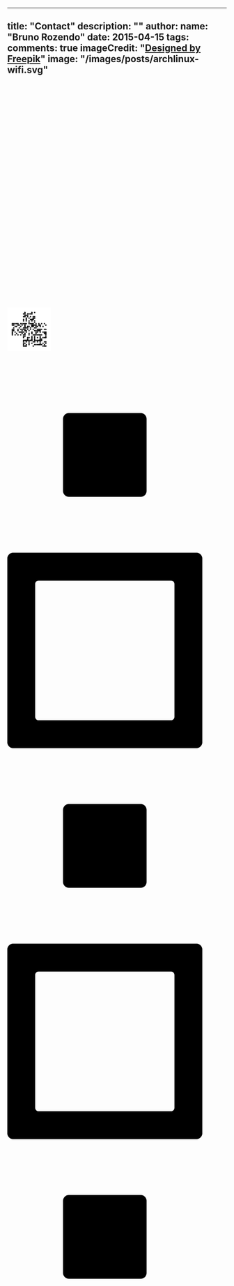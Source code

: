 
---
title: "Contact"
description: ""
author:
  name: "Bruno Rozendo"
date: 2015-04-15
tags:
comments: true
imageCredit: "<a href='http://www.freepik.com'>Designed by Freepik</a>"
image: "/images/posts/archlinux-wifi.svg"
---
<div style="width:500px">

<svg version="1.0" xmlns="http://www.w3.org/2000/svg" xmlns:xlink="http://www.w3.org/1999/xlink"
	 viewBox="0 0 100 100" enable-background="new 0 0 100 100" xml:space="preserve">
	
<svg xmlns="http://www.w3.org/2000/svg" xmlns:xlink="http://www.w3.org/1999/xlink" version="1.1" width="100" height="100" viewBox="0 0 2000 2000" x="0" y="0" shape-rendering="crispEdges"><defs/><rect x="0" y="0" width="2000" height="2000" fill="#ffffff"/><svg viewBox="0 0 4 4" x="712" y="200" width="64" height="64" shape-rendering="auto"><path fill="#000000" d="M4,4V2.5A1.5,1.5,0,0,1,2.5,4"/></svg><svg viewBox="0 0 4 4" x="776" y="200" width="64" height="64" shape-rendering="auto"><path fill="#000000" d="M2.5,0h-1A1.5,1.5,0,0,0,0,1.5V4H4V1.5A1.5,1.5,0,0,0,2.5,0Z"/></svg><svg viewBox="0 0 4 4" x="1032" y="200" width="64" height="64" shape-rendering="auto"><path fill="#000000" d="M4,4V2.5A1.5,1.5,0,0,1,2.5,4"/></svg><svg viewBox="0 0 4 4" x="1096" y="200" width="64" height="64" shape-rendering="auto"><path fill="#000000" d="M2.5,0h-1A1.5,1.5,0,0,0,0,1.5V4H4V1.5A1.5,1.5,0,0,0,2.5,0Z"/></svg><svg viewBox="0 0 4 4" x="1224" y="200" width="64" height="64" shape-rendering="auto"><rect fill="#000000" width="4" height="4" rx="1.5"/></svg><svg viewBox="0 0 4 4" x="712" y="264" width="64" height="64" shape-rendering="auto"><path fill="#000000" d="M0,1.5v1A1.5,1.5,0,0,0,1.5,4H4V0H1.5A1.5,1.5,0,0,0,0,1.5Z"/></svg><svg viewBox="0 0 4 4" x="776" y="264" width="64" height="64" shape-rendering="auto"><rect fill="#000000" width="4" height="4"/></svg><svg viewBox="0 0 4 4" x="840" y="264" width="64" height="64" shape-rendering="auto"><path fill="#000000" d="M4,4V2.5A1.5,1.5,0,0,1,2.5,4"/></svg><svg viewBox="0 0 4 4" x="840" y="264" width="64" height="64" shape-rendering="auto"><path fill="#000000" d="M1.5,4A1.5,1.5,0,0,1,0,2.5V4"/></svg><svg viewBox="0 0 4 4" x="904" y="264" width="64" height="64" shape-rendering="auto"><path fill="#000000" d="M4,0H1.5A1.5,1.5,0,0,0,0,1.5V4H4Z"/></svg><svg viewBox="0 0 4 4" x="968" y="264" width="64" height="64" shape-rendering="auto"><rect fill="#000000" width="4" height="4"/></svg><svg viewBox="0 0 4 4" x="1032" y="264" width="64" height="64" shape-rendering="auto"><rect fill="#000000" width="4" height="4"/></svg><svg viewBox="0 0 4 4" x="1096" y="264" width="64" height="64" shape-rendering="auto"><path fill="#000000" d="M2.5,4H0V0H4V2.5A1.5,1.5,0,0,1,2.5,4Z"/></svg><svg viewBox="0 0 4 4" x="712" y="328" width="64" height="64" shape-rendering="auto"><path fill="#000000" d="M2.5,0A1.5,1.5,0,0,1,4,1.5V0"/></svg><svg viewBox="0 0 4 4" x="712" y="328" width="64" height="64" shape-rendering="auto"><path fill="#000000" d="M4,4V2.5A1.5,1.5,0,0,1,2.5,4"/></svg><svg viewBox="0 0 4 4" x="776" y="328" width="64" height="64" shape-rendering="auto"><rect fill="#000000" width="4" height="4"/></svg><svg viewBox="0 0 4 4" x="840" y="328" width="64" height="64" shape-rendering="auto"><rect fill="#000000" width="4" height="4"/></svg><svg viewBox="0 0 4 4" x="904" y="328" width="64" height="64" shape-rendering="auto"><rect fill="#000000" width="4" height="4"/></svg><svg viewBox="0 0 4 4" x="968" y="328" width="64" height="64" shape-rendering="auto"><path fill="#000000" d="M0,0V1.5A1.5,1.5,0,0,1,1.5,0"/></svg><svg viewBox="0 0 4 4" x="712" y="392" width="64" height="64" shape-rendering="auto"><path fill="#000000" d="M0,1.5v1A1.5,1.5,0,0,0,1.5,4H4V0H1.5A1.5,1.5,0,0,0,0,1.5Z"/></svg><svg viewBox="0 0 4 4" x="776" y="392" width="64" height="64" shape-rendering="auto"><path fill="#000000" d="M2.5,4H0V0H4V2.5A1.5,1.5,0,0,1,2.5,4Z"/></svg><svg viewBox="0 0 4 4" x="840" y="392" width="64" height="64" shape-rendering="auto"><path fill="#000000" d="M0,0V1.5A1.5,1.5,0,0,1,1.5,0"/></svg><svg viewBox="0 0 4 4" x="840" y="392" width="64" height="64" shape-rendering="auto"><path fill="#000000" d="M2.5,0A1.5,1.5,0,0,1,4,1.5V0"/></svg><svg viewBox="0 0 4 4" x="904" y="392" width="64" height="64" shape-rendering="auto"><path fill="#000000" d="M0,1.5v1A1.5,1.5,0,0,0,1.5,4h1A1.5,1.5,0,0,0,4,2.5V0H0Z"/></svg><svg viewBox="0 0 4 4" x="1032" y="392" width="64" height="64" shape-rendering="auto"><rect fill="#000000" width="4" height="4" rx="1.5"/></svg><svg viewBox="0 0 4 4" x="1160" y="392" width="64" height="64" shape-rendering="auto"><path fill="#000000" d="M4,0H1.5A1.5,1.5,0,0,0,0,1.5V4H4Z"/></svg><svg viewBox="0 0 4 4" x="1224" y="392" width="64" height="64" shape-rendering="auto"><path fill="#000000" d="M0,0H2.5A1.5,1.5,0,0,1,4,1.5V4H0Z"/></svg><svg viewBox="0 0 4 4" x="840" y="456" width="64" height="64" shape-rendering="auto"><path fill="#000000" d="M2.5,0h-1A1.5,1.5,0,0,0,0,1.5V4H4V1.5A1.5,1.5,0,0,0,2.5,0Z"/></svg><svg viewBox="0 0 4 4" x="968" y="456" width="64" height="64" shape-rendering="auto"><rect fill="#000000" width="4" height="4" rx="1.5"/></svg><svg viewBox="0 0 4 4" x="1096" y="456" width="64" height="64" shape-rendering="auto"><path fill="#000000" d="M4,4V2.5A1.5,1.5,0,0,1,2.5,4"/></svg><svg viewBox="0 0 4 4" x="1160" y="456" width="64" height="64" shape-rendering="auto"><rect fill="#000000" width="4" height="4"/></svg><svg viewBox="0 0 4 4" x="1224" y="456" width="64" height="64" shape-rendering="auto"><path fill="#000000" d="M2.5,4H0V0H4V2.5A1.5,1.5,0,0,1,2.5,4Z"/></svg><svg viewBox="0 0 4 4" x="712" y="520" width="64" height="64" shape-rendering="auto"><path fill="#000000" d="M2.5,0h-1A1.5,1.5,0,0,0,0,1.5V4H4V1.5A1.5,1.5,0,0,0,2.5,0Z"/></svg><svg viewBox="0 0 4 4" x="840" y="520" width="64" height="64" shape-rendering="auto"><rect fill="#000000" width="4" height="4"/></svg><svg viewBox="0 0 4 4" x="1032" y="520" width="64" height="64" shape-rendering="auto"><path fill="#000000" d="M0,1.5v1A1.5,1.5,0,0,0,1.5,4H4V0H1.5A1.5,1.5,0,0,0,0,1.5Z"/></svg><svg viewBox="0 0 4 4" x="1096" y="520" width="64" height="64" shape-rendering="auto"><rect fill="#000000" width="4" height="4"/></svg><svg viewBox="0 0 4 4" x="1160" y="520" width="64" height="64" shape-rendering="auto"><path fill="#000000" d="M2.5,4H0V0H4V2.5A1.5,1.5,0,0,1,2.5,4Z"/></svg><svg viewBox="0 0 4 4" x="1224" y="520" width="64" height="64" shape-rendering="auto"><path fill="#000000" d="M0,0V1.5A1.5,1.5,0,0,1,1.5,0"/></svg><svg viewBox="0 0 4 4" x="712" y="584" width="64" height="64" shape-rendering="auto"><path fill="#000000" d="M0,1.5v1A1.5,1.5,0,0,0,1.5,4h1A1.5,1.5,0,0,0,4,2.5V0H0Z"/></svg><svg viewBox="0 0 4 4" x="840" y="584" width="64" height="64" shape-rendering="auto"><path fill="#000000" d="M0,1.5v1A1.5,1.5,0,0,0,1.5,4h1A1.5,1.5,0,0,0,4,2.5V0H0Z"/></svg><svg viewBox="0 0 4 4" x="968" y="584" width="64" height="64" shape-rendering="auto"><path fill="#000000" d="M2.5,0h-1A1.5,1.5,0,0,0,0,1.5V4H4V1.5A1.5,1.5,0,0,0,2.5,0Z"/></svg><svg viewBox="0 0 4 4" x="1032" y="584" width="64" height="64" shape-rendering="auto"><path fill="#000000" d="M2.5,0A1.5,1.5,0,0,1,4,1.5V0"/></svg><svg viewBox="0 0 4 4" x="1096" y="584" width="64" height="64" shape-rendering="auto"><path fill="#000000" d="M0,1.5v1A1.5,1.5,0,0,0,1.5,4h1A1.5,1.5,0,0,0,4,2.5V0H0Z"/></svg><svg viewBox="0 0 4 4" x="1160" y="584" width="64" height="64" shape-rendering="auto"><path fill="#000000" d="M0,0V1.5A1.5,1.5,0,0,1,1.5,0"/></svg><svg viewBox="0 0 4 4" x="1224" y="584" width="64" height="64" shape-rendering="auto"><path fill="#000000" d="M2.5,0h-1A1.5,1.5,0,0,0,0,1.5V4H4V1.5A1.5,1.5,0,0,0,2.5,0Z"/></svg><svg viewBox="0 0 4 4" x="968" y="648" width="64" height="64" shape-rendering="auto"><rect fill="#000000" width="4" height="4"/></svg><svg viewBox="0 0 4 4" x="1032" y="648" width="64" height="64" shape-rendering="auto"><path fill="#000000" d="M1.5,4A1.5,1.5,0,0,1,0,2.5V4"/></svg><svg viewBox="0 0 4 4" x="1224" y="648" width="64" height="64" shape-rendering="auto"><path fill="#000000" d="M0,1.5v1A1.5,1.5,0,0,0,1.5,4h1A1.5,1.5,0,0,0,4,2.5V0H0Z"/></svg><svg viewBox="0 0 4 4" x="200" y="712" width="64" height="64" shape-rendering="auto"><path fill="#000000" d="M4,0H1.5A1.5,1.5,0,0,0,0,1.5V4H4Z"/></svg><svg viewBox="0 0 4 4" x="264" y="712" width="64" height="64" shape-rendering="auto"><rect fill="#000000" width="4" height="4"/></svg><svg viewBox="0 0 4 4" x="328" y="712" width="64" height="64" shape-rendering="auto"><rect fill="#000000" width="4" height="4"/></svg><svg viewBox="0 0 4 4" x="392" y="712" width="64" height="64" shape-rendering="auto"><rect fill="#000000" width="4" height="4"/></svg><svg viewBox="0 0 4 4" x="456" y="712" width="64" height="64" shape-rendering="auto"><path fill="#000000" d="M0,0H2.5A1.5,1.5,0,0,1,4,1.5V4H0Z"/></svg><svg viewBox="0 0 4 4" x="520" y="712" width="64" height="64" shape-rendering="auto"><path fill="#000000" d="M1.5,4A1.5,1.5,0,0,1,0,2.5V4"/></svg><svg viewBox="0 0 4 4" x="584" y="712" width="64" height="64" shape-rendering="auto"><path fill="#000000" d="M0,1.5v1A1.5,1.5,0,0,0,1.5,4H4V0H1.5A1.5,1.5,0,0,0,0,1.5Z"/></svg><svg viewBox="0 0 4 4" x="648" y="712" width="64" height="64" shape-rendering="auto"><rect fill="#000000" width="4" height="4"/></svg><svg viewBox="0 0 4 4" x="712" y="712" width="64" height="64" shape-rendering="auto"><rect fill="#000000" width="4" height="4"/></svg><svg viewBox="0 0 4 4" x="776" y="712" width="64" height="64" shape-rendering="auto"><rect fill="#000000" width="4" height="4"/></svg><svg viewBox="0 0 4 4" x="840" y="712" width="64" height="64" shape-rendering="auto"><path fill="#000000" d="M4,2.5v-1A1.5,1.5,0,0,0,2.5,0H0V4H2.5A1.5,1.5,0,0,0,4,2.5Z"/></svg><svg viewBox="0 0 4 4" x="968" y="712" width="64" height="64" shape-rendering="auto"><path fill="#000000" d="M1.5,4H4V0H0V2.5A1.5,1.5,0,0,0,1.5,4Z"/></svg><svg viewBox="0 0 4 4" x="1032" y="712" width="64" height="64" shape-rendering="auto"><rect fill="#000000" width="4" height="4"/></svg><svg viewBox="0 0 4 4" x="1096" y="712" width="64" height="64" shape-rendering="auto"><rect fill="#000000" width="4" height="4"/></svg><svg viewBox="0 0 4 4" x="1160" y="712" width="64" height="64" shape-rendering="auto"><path fill="#000000" d="M0,0H2.5A1.5,1.5,0,0,1,4,1.5V4H0Z"/></svg><svg viewBox="0 0 4 4" x="1224" y="712" width="64" height="64" shape-rendering="auto"><path fill="#000000" d="M4,4V2.5A1.5,1.5,0,0,1,2.5,4"/></svg><svg viewBox="0 0 4 4" x="1224" y="712" width="64" height="64" shape-rendering="auto"><path fill="#000000" d="M1.5,4A1.5,1.5,0,0,1,0,2.5V4"/></svg><svg viewBox="0 0 4 4" x="1288" y="712" width="64" height="64" shape-rendering="auto"><path fill="#000000" d="M2.5,0h-1A1.5,1.5,0,0,0,0,1.5V4H4V1.5A1.5,1.5,0,0,0,2.5,0Z"/></svg><svg viewBox="0 0 4 4" x="1416" y="712" width="64" height="64" shape-rendering="auto"><path fill="#000000" d="M2.5,0h-1A1.5,1.5,0,0,0,0,1.5V4H4V1.5A1.5,1.5,0,0,0,2.5,0Z"/></svg><svg viewBox="0 0 4 4" x="1480" y="712" width="64" height="64" shape-rendering="auto"><path fill="#000000" d="M1.5,4A1.5,1.5,0,0,1,0,2.5V4"/></svg><svg viewBox="0 0 4 4" x="1544" y="712" width="64" height="64" shape-rendering="auto"><rect fill="#000000" width="4" height="4" rx="1.5"/></svg><svg viewBox="0 0 4 4" x="1672" y="712" width="64" height="64" shape-rendering="auto"><rect fill="#000000" width="4" height="4" rx="1.5"/></svg><svg viewBox="0 0 4 4" x="200" y="776" width="64" height="64" shape-rendering="auto"><path fill="#000000" d="M1.5,4H4V0H0V2.5A1.5,1.5,0,0,0,1.5,4Z"/></svg><svg viewBox="0 0 4 4" x="264" y="776" width="64" height="64" shape-rendering="auto"><path fill="#000000" d="M2.5,4H0V0H4V2.5A1.5,1.5,0,0,1,2.5,4Z"/></svg><svg viewBox="0 0 4 4" x="328" y="776" width="64" height="64" shape-rendering="auto"><path fill="#000000" d="M0,0V1.5A1.5,1.5,0,0,1,1.5,0"/></svg><svg viewBox="0 0 4 4" x="392" y="776" width="64" height="64" shape-rendering="auto"><path fill="#000000" d="M2.5,0A1.5,1.5,0,0,1,4,1.5V0"/></svg><svg viewBox="0 0 4 4" x="456" y="776" width="64" height="64" shape-rendering="auto"><path fill="#000000" d="M1.5,4H4V0H0V2.5A1.5,1.5,0,0,0,1.5,4Z"/></svg><svg viewBox="0 0 4 4" x="520" y="776" width="64" height="64" shape-rendering="auto"><path fill="#000000" d="M4,2.5v-1A1.5,1.5,0,0,0,2.5,0H0V4H2.5A1.5,1.5,0,0,0,4,2.5Z"/></svg><svg viewBox="0 0 4 4" x="584" y="776" width="64" height="64" shape-rendering="auto"><path fill="#000000" d="M2.5,0A1.5,1.5,0,0,1,4,1.5V0"/></svg><svg viewBox="0 0 4 4" x="648" y="776" width="64" height="64" shape-rendering="auto"><path fill="#000000" d="M0,1.5v1A1.5,1.5,0,0,0,1.5,4h1A1.5,1.5,0,0,0,4,2.5V0H0Z"/></svg><svg viewBox="0 0 4 4" x="712" y="776" width="64" height="64" shape-rendering="auto"><path fill="#000000" d="M0,0V1.5A1.5,1.5,0,0,1,1.5,0"/></svg><svg viewBox="0 0 4 4" x="712" y="776" width="64" height="64" shape-rendering="auto"><path fill="#000000" d="M2.5,0A1.5,1.5,0,0,1,4,1.5V0"/></svg><svg viewBox="0 0 4 4" x="776" y="776" width="64" height="64" shape-rendering="auto"><rect fill="#000000" width="4" height="4"/></svg><svg viewBox="0 0 4 4" x="840" y="776" width="64" height="64" shape-rendering="auto"><path fill="#000000" d="M0,0V1.5A1.5,1.5,0,0,1,1.5,0"/></svg><svg viewBox="0 0 4 4" x="1032" y="776" width="64" height="64" shape-rendering="auto"><path fill="#000000" d="M2.5,0A1.5,1.5,0,0,1,4,1.5V0"/></svg><svg viewBox="0 0 4 4" x="1096" y="776" width="64" height="64" shape-rendering="auto"><rect fill="#000000" width="4" height="4"/></svg><svg viewBox="0 0 4 4" x="1160" y="776" width="64" height="64" shape-rendering="auto"><rect fill="#000000" width="4" height="4"/></svg><svg viewBox="0 0 4 4" x="1224" y="776" width="64" height="64" shape-rendering="auto"><rect fill="#000000" width="4" height="4"/></svg><svg viewBox="0 0 4 4" x="1288" y="776" width="64" height="64" shape-rendering="auto"><rect fill="#000000" width="4" height="4"/></svg><svg viewBox="0 0 4 4" x="1352" y="776" width="64" height="64" shape-rendering="auto"><path fill="#000000" d="M1.5,4A1.5,1.5,0,0,1,0,2.5V4"/></svg><svg viewBox="0 0 4 4" x="1416" y="776" width="64" height="64" shape-rendering="auto"><path fill="#000000" d="M1.5,4H4V0H0V2.5A1.5,1.5,0,0,0,1.5,4Z"/></svg><svg viewBox="0 0 4 4" x="1480" y="776" width="64" height="64" shape-rendering="auto"><path fill="#000000" d="M0,0H2.5A1.5,1.5,0,0,1,4,1.5V4H0Z"/></svg><svg viewBox="0 0 4 4" x="1736" y="776" width="64" height="64" shape-rendering="auto"><rect fill="#000000" width="4" height="4" rx="1.5"/></svg><svg viewBox="0 0 4 4" x="328" y="840" width="64" height="64" shape-rendering="auto"><path fill="#000000" d="M0,1.5v1A1.5,1.5,0,0,0,1.5,4H4V0H1.5A1.5,1.5,0,0,0,0,1.5Z"/></svg><svg viewBox="0 0 4 4" x="392" y="840" width="64" height="64" shape-rendering="auto"><path fill="#000000" d="M4,2.5v-1A1.5,1.5,0,0,0,2.5,0H0V4H2.5A1.5,1.5,0,0,0,4,2.5Z"/></svg><svg viewBox="0 0 4 4" x="584" y="840" width="64" height="64" shape-rendering="auto"><rect fill="#000000" width="4" height="4" rx="1.5"/></svg><svg viewBox="0 0 4 4" x="712" y="840" width="64" height="64" shape-rendering="auto"><path fill="#000000" d="M4,4V2.5A1.5,1.5,0,0,1,2.5,4"/></svg><svg viewBox="0 0 4 4" x="776" y="840" width="64" height="64" shape-rendering="auto"><rect fill="#000000" width="4" height="4"/></svg><svg viewBox="0 0 4 4" x="840" y="840" width="64" height="64" shape-rendering="auto"><path fill="#000000" d="M4,4V2.5A1.5,1.5,0,0,1,2.5,4"/></svg><svg viewBox="0 0 4 4" x="840" y="840" width="64" height="64" shape-rendering="auto"><path fill="#000000" d="M1.5,4A1.5,1.5,0,0,1,0,2.5V4"/></svg><svg viewBox="0 0 4 4" x="904" y="840" width="64" height="64" shape-rendering="auto"><path fill="#000000" d="M4,0H1.5A1.5,1.5,0,0,0,0,1.5V4H4Z"/></svg><svg viewBox="0 0 4 4" x="968" y="840" width="64" height="64" shape-rendering="auto"><path fill="#000000" d="M4,2.5v-1A1.5,1.5,0,0,0,2.5,0H0V4H2.5A1.5,1.5,0,0,0,4,2.5Z"/></svg><svg viewBox="0 0 4 4" x="1096" y="840" width="64" height="64" shape-rendering="auto"><path fill="#000000" d="M1.5,4H4V0H0V2.5A1.5,1.5,0,0,0,1.5,4Z"/></svg><svg viewBox="0 0 4 4" x="1160" y="840" width="64" height="64" shape-rendering="auto"><path fill="#000000" d="M2.5,4H0V0H4V2.5A1.5,1.5,0,0,1,2.5,4Z"/></svg><svg viewBox="0 0 4 4" x="1224" y="840" width="64" height="64" shape-rendering="auto"><path fill="#000000" d="M0,0V1.5A1.5,1.5,0,0,1,1.5,0"/></svg><svg viewBox="0 0 4 4" x="1224" y="840" width="64" height="64" shape-rendering="auto"><path fill="#000000" d="M2.5,0A1.5,1.5,0,0,1,4,1.5V0"/></svg><svg viewBox="0 0 4 4" x="1224" y="840" width="64" height="64" shape-rendering="auto"><path fill="#000000" d="M4,4V2.5A1.5,1.5,0,0,1,2.5,4"/></svg><svg viewBox="0 0 4 4" x="1288" y="840" width="64" height="64" shape-rendering="auto"><rect fill="#000000" width="4" height="4"/></svg><svg viewBox="0 0 4 4" x="1352" y="840" width="64" height="64" shape-rendering="auto"><path fill="#000000" d="M4,2.5v-1A1.5,1.5,0,0,0,2.5,0H0V4H2.5A1.5,1.5,0,0,0,4,2.5Z"/></svg><svg viewBox="0 0 4 4" x="1416" y="840" width="64" height="64" shape-rendering="auto"><path fill="#000000" d="M2.5,0A1.5,1.5,0,0,1,4,1.5V0"/></svg><svg viewBox="0 0 4 4" x="1480" y="840" width="64" height="64" shape-rendering="auto"><path fill="#000000" d="M0,1.5v1A1.5,1.5,0,0,0,1.5,4h1A1.5,1.5,0,0,0,4,2.5V0H0Z"/></svg><svg viewBox="0 0 4 4" x="1608" y="840" width="64" height="64" shape-rendering="auto"><rect fill="#000000" width="4" height="4" rx="1.5"/></svg><svg viewBox="0 0 4 4" x="200" y="904" width="64" height="64" shape-rendering="auto"><path fill="#000000" d="M4,4V2.5A1.5,1.5,0,0,1,2.5,4"/></svg><svg viewBox="0 0 4 4" x="264" y="904" width="64" height="64" shape-rendering="auto"><path fill="#000000" d="M2.5,0h-1A1.5,1.5,0,0,0,0,1.5V4H4V1.5A1.5,1.5,0,0,0,2.5,0Z"/></svg><svg viewBox="0 0 4 4" x="520" y="904" width="64" height="64" shape-rendering="auto"><rect fill="#000000" width="4" height="4" rx="1.5"/></svg><svg viewBox="0 0 4 4" x="648" y="904" width="64" height="64" shape-rendering="auto"><path fill="#000000" d="M4,4V2.5A1.5,1.5,0,0,1,2.5,4"/></svg><svg viewBox="0 0 4 4" x="712" y="904" width="64" height="64" shape-rendering="auto"><path fill="#000000" d="M4,0H1.5A1.5,1.5,0,0,0,0,1.5V4H4Z"/></svg><svg viewBox="0 0 4 4" x="776" y="904" width="64" height="64" shape-rendering="auto"><rect fill="#000000" width="4" height="4"/></svg><svg viewBox="0 0 4 4" x="840" y="904" width="64" height="64" shape-rendering="auto"><rect fill="#000000" width="4" height="4"/></svg><svg viewBox="0 0 4 4" x="904" y="904" width="64" height="64" shape-rendering="auto"><rect fill="#000000" width="4" height="4"/></svg><svg viewBox="0 0 4 4" x="968" y="904" width="64" height="64" shape-rendering="auto"><path fill="#000000" d="M0,0V1.5A1.5,1.5,0,0,1,1.5,0"/></svg><svg viewBox="0 0 4 4" x="1032" y="904" width="64" height="64" shape-rendering="auto"><path fill="#000000" d="M2.5,0h-1A1.5,1.5,0,0,0,0,1.5V4H4V1.5A1.5,1.5,0,0,0,2.5,0Z"/></svg><svg viewBox="0 0 4 4" x="1224" y="904" width="64" height="64" shape-rendering="auto"><path fill="#000000" d="M0,1.5v1A1.5,1.5,0,0,0,1.5,4H4V0H1.5A1.5,1.5,0,0,0,0,1.5Z"/></svg><svg viewBox="0 0 4 4" x="1288" y="904" width="64" height="64" shape-rendering="auto"><path fill="#000000" d="M2.5,4H0V0H4V2.5A1.5,1.5,0,0,1,2.5,4Z"/></svg><svg viewBox="0 0 4 4" x="1352" y="904" width="64" height="64" shape-rendering="auto"><path fill="#000000" d="M0,0V1.5A1.5,1.5,0,0,1,1.5,0"/></svg><svg viewBox="0 0 4 4" x="200" y="968" width="64" height="64" shape-rendering="auto"><path fill="#000000" d="M4,0H1.5A1.5,1.5,0,0,0,0,1.5V4H4Z"/></svg><svg viewBox="0 0 4 4" x="264" y="968" width="64" height="64" shape-rendering="auto"><rect fill="#000000" width="4" height="4"/></svg><svg viewBox="0 0 4 4" x="456" y="968" width="64" height="64" shape-rendering="auto"><path fill="#000000" d="M2.5,0h-1A1.5,1.5,0,0,0,0,1.5V4H4V1.5A1.5,1.5,0,0,0,2.5,0Z"/></svg><svg viewBox="0 0 4 4" x="584" y="968" width="64" height="64" shape-rendering="auto"><path fill="#000000" d="M0,1.5v1A1.5,1.5,0,0,0,1.5,4H4V0H1.5A1.5,1.5,0,0,0,0,1.5Z"/></svg><svg viewBox="0 0 4 4" x="648" y="968" width="64" height="64" shape-rendering="auto"><rect fill="#000000" width="4" height="4"/></svg><svg viewBox="0 0 4 4" x="712" y="968" width="64" height="64" shape-rendering="auto"><rect fill="#000000" width="4" height="4"/></svg><svg viewBox="0 0 4 4" x="776" y="968" width="64" height="64" shape-rendering="auto"><rect fill="#000000" width="4" height="4"/></svg><svg viewBox="0 0 4 4" x="840" y="968" width="64" height="64" shape-rendering="auto"><path fill="#000000" d="M0,0V1.5A1.5,1.5,0,0,1,1.5,0"/></svg><svg viewBox="0 0 4 4" x="840" y="968" width="64" height="64" shape-rendering="auto"><path fill="#000000" d="M2.5,0A1.5,1.5,0,0,1,4,1.5V0"/></svg><svg viewBox="0 0 4 4" x="840" y="968" width="64" height="64" shape-rendering="auto"><path fill="#000000" d="M1.5,4A1.5,1.5,0,0,1,0,2.5V4"/></svg><svg viewBox="0 0 4 4" x="904" y="968" width="64" height="64" shape-rendering="auto"><path fill="#000000" d="M0,1.5v1A1.5,1.5,0,0,0,1.5,4h1A1.5,1.5,0,0,0,4,2.5V0H0Z"/></svg><svg viewBox="0 0 4 4" x="1032" y="968" width="64" height="64" shape-rendering="auto"><path fill="#000000" d="M0,1.5v1A1.5,1.5,0,0,0,1.5,4h1A1.5,1.5,0,0,0,4,2.5V0H0Z"/></svg><svg viewBox="0 0 4 4" x="1160" y="968" width="64" height="64" shape-rendering="auto"><rect fill="#000000" width="4" height="4" rx="1.5"/></svg><svg viewBox="0 0 4 4" x="1288" y="968" width="64" height="64" shape-rendering="auto"><path fill="#000000" d="M4,4V2.5A1.5,1.5,0,0,1,2.5,4"/></svg><svg viewBox="0 0 4 4" x="1352" y="968" width="64" height="64" shape-rendering="auto"><path fill="#000000" d="M4,0H1.5A1.5,1.5,0,0,0,0,1.5V4H4Z"/></svg><svg viewBox="0 0 4 4" x="1416" y="968" width="64" height="64" shape-rendering="auto"><rect fill="#000000" width="4" height="4"/></svg><svg viewBox="0 0 4 4" x="1480" y="968" width="64" height="64" shape-rendering="auto"><rect fill="#000000" width="4" height="4"/></svg><svg viewBox="0 0 4 4" x="1544" y="968" width="64" height="64" shape-rendering="auto"><path fill="#000000" d="M4,2.5v-1A1.5,1.5,0,0,0,2.5,0H0V4H2.5A1.5,1.5,0,0,0,4,2.5Z"/></svg><svg viewBox="0 0 4 4" x="1672" y="968" width="64" height="64" shape-rendering="auto"><path fill="#000000" d="M0,1.5v1A1.5,1.5,0,0,0,1.5,4H4V0H1.5A1.5,1.5,0,0,0,0,1.5Z"/></svg><svg viewBox="0 0 4 4" x="1736" y="968" width="64" height="64" shape-rendering="auto"><path fill="#000000" d="M4,2.5v-1A1.5,1.5,0,0,0,2.5,0H0V4H2.5A1.5,1.5,0,0,0,4,2.5Z"/></svg><svg viewBox="0 0 4 4" x="200" y="1032" width="64" height="64" shape-rendering="auto"><rect fill="#000000" width="4" height="4"/></svg><svg viewBox="0 0 4 4" x="264" y="1032" width="64" height="64" shape-rendering="auto"><path fill="#000000" d="M2.5,4H0V0H4V2.5A1.5,1.5,0,0,1,2.5,4Z"/></svg><svg viewBox="0 0 4 4" x="456" y="1032" width="64" height="64" shape-rendering="auto"><path fill="#000000" d="M0,1.5v1A1.5,1.5,0,0,0,1.5,4h1A1.5,1.5,0,0,0,4,2.5V0H0Z"/></svg><svg viewBox="0 0 4 4" x="584" y="1032" width="64" height="64" shape-rendering="auto"><path fill="#000000" d="M2.5,0A1.5,1.5,0,0,1,4,1.5V0"/></svg><svg viewBox="0 0 4 4" x="584" y="1032" width="64" height="64" shape-rendering="auto"><path fill="#000000" d="M4,4V2.5A1.5,1.5,0,0,1,2.5,4"/></svg><svg viewBox="0 0 4 4" x="648" y="1032" width="64" height="64" shape-rendering="auto"><rect fill="#000000" width="4" height="4"/></svg><svg viewBox="0 0 4 4" x="712" y="1032" width="64" height="64" shape-rendering="auto"><path fill="#000000" d="M0,0V1.5A1.5,1.5,0,0,1,1.5,0"/></svg><svg viewBox="0 0 4 4" x="712" y="1032" width="64" height="64" shape-rendering="auto"><path fill="#000000" d="M2.5,0A1.5,1.5,0,0,1,4,1.5V0"/></svg><svg viewBox="0 0 4 4" x="712" y="1032" width="64" height="64" shape-rendering="auto"><path fill="#000000" d="M1.5,4A1.5,1.5,0,0,1,0,2.5V4"/></svg><svg viewBox="0 0 4 4" x="776" y="1032" width="64" height="64" shape-rendering="auto"><path fill="#000000" d="M1.5,4H4V0H0V2.5A1.5,1.5,0,0,0,1.5,4Z"/></svg><svg viewBox="0 0 4 4" x="840" y="1032" width="64" height="64" shape-rendering="auto"><path fill="#000000" d="M0,0H2.5A1.5,1.5,0,0,1,4,1.5V4H0Z"/></svg><svg viewBox="0 0 4 4" x="968" y="1032" width="64" height="64" shape-rendering="auto"><rect fill="#000000" width="4" height="4" rx="1.5"/></svg><svg viewBox="0 0 4 4" x="1224" y="1032" width="64" height="64" shape-rendering="auto"><path fill="#000000" d="M0,1.5v1A1.5,1.5,0,0,0,1.5,4H4V0H1.5A1.5,1.5,0,0,0,0,1.5Z"/></svg><svg viewBox="0 0 4 4" x="1288" y="1032" width="64" height="64" shape-rendering="auto"><rect fill="#000000" width="4" height="4"/></svg><svg viewBox="0 0 4 4" x="1352" y="1032" width="64" height="64" shape-rendering="auto"><rect fill="#000000" width="4" height="4"/></svg><svg viewBox="0 0 4 4" x="1416" y="1032" width="64" height="64" shape-rendering="auto"><rect fill="#000000" width="4" height="4"/></svg><svg viewBox="0 0 4 4" x="1480" y="1032" width="64" height="64" shape-rendering="auto"><rect fill="#000000" width="4" height="4"/></svg><svg viewBox="0 0 4 4" x="1544" y="1032" width="64" height="64" shape-rendering="auto"><path fill="#000000" d="M0,0V1.5A1.5,1.5,0,0,1,1.5,0"/></svg><svg viewBox="0 0 4 4" x="200" y="1096" width="64" height="64" shape-rendering="auto"><rect fill="#000000" width="4" height="4"/></svg><svg viewBox="0 0 4 4" x="264" y="1096" width="64" height="64" shape-rendering="auto"><path fill="#000000" d="M0,0V1.5A1.5,1.5,0,0,1,1.5,0"/></svg><svg viewBox="0 0 4 4" x="328" y="1096" width="64" height="64" shape-rendering="auto"><rect fill="#000000" width="4" height="4" rx="1.5"/></svg><svg viewBox="0 0 4 4" x="520" y="1096" width="64" height="64" shape-rendering="auto"><path fill="#000000" d="M0,1.5v1A1.5,1.5,0,0,0,1.5,4H4V0H1.5A1.5,1.5,0,0,0,0,1.5Z"/></svg><svg viewBox="0 0 4 4" x="584" y="1096" width="64" height="64" shape-rendering="auto"><rect fill="#000000" width="4" height="4"/></svg><svg viewBox="0 0 4 4" x="648" y="1096" width="64" height="64" shape-rendering="auto"><rect fill="#000000" width="4" height="4"/></svg><svg viewBox="0 0 4 4" x="712" y="1096" width="64" height="64" shape-rendering="auto"><path fill="#000000" d="M4,2.5v-1A1.5,1.5,0,0,0,2.5,0H0V4H2.5A1.5,1.5,0,0,0,4,2.5Z"/></svg><svg viewBox="0 0 4 4" x="776" y="1096" width="64" height="64" shape-rendering="auto"><path fill="#000000" d="M2.5,0A1.5,1.5,0,0,1,4,1.5V0"/></svg><svg viewBox="0 0 4 4" x="840" y="1096" width="64" height="64" shape-rendering="auto"><path fill="#000000" d="M0,1.5v1A1.5,1.5,0,0,0,1.5,4h1A1.5,1.5,0,0,0,4,2.5V0H0Z"/></svg><svg viewBox="0 0 4 4" x="1096" y="1096" width="64" height="64" shape-rendering="auto"><path fill="#000000" d="M2.5,0h-1A1.5,1.5,0,0,0,0,1.5V4H4V1.5A1.5,1.5,0,0,0,2.5,0Z"/></svg><svg viewBox="0 0 4 4" x="1224" y="1096" width="64" height="64" shape-rendering="auto"><path fill="#000000" d="M2.5,0A1.5,1.5,0,0,1,4,1.5V0"/></svg><svg viewBox="0 0 4 4" x="1288" y="1096" width="64" height="64" shape-rendering="auto"><rect fill="#000000" width="4" height="4"/></svg><svg viewBox="0 0 4 4" x="1352" y="1096" width="64" height="64" shape-rendering="auto"><path fill="#000000" d="M2.5,4H0V0H4V2.5A1.5,1.5,0,0,1,2.5,4Z"/></svg><svg viewBox="0 0 4 4" x="1416" y="1096" width="64" height="64" shape-rendering="auto"><path fill="#000000" d="M0,0V1.5A1.5,1.5,0,0,1,1.5,0"/></svg><svg viewBox="0 0 4 4" x="1416" y="1096" width="64" height="64" shape-rendering="auto"><path fill="#000000" d="M2.5,0A1.5,1.5,0,0,1,4,1.5V0"/></svg><svg viewBox="0 0 4 4" x="1480" y="1096" width="64" height="64" shape-rendering="auto"><path fill="#000000" d="M0,1.5v1A1.5,1.5,0,0,0,1.5,4h1A1.5,1.5,0,0,0,4,2.5V0H0Z"/></svg><svg viewBox="0 0 4 4" x="1608" y="1096" width="64" height="64" shape-rendering="auto"><path fill="#000000" d="M0,1.5v1A1.5,1.5,0,0,0,1.5,4H4V0H1.5A1.5,1.5,0,0,0,0,1.5Z"/></svg><svg viewBox="0 0 4 4" x="1672" y="1096" width="64" height="64" shape-rendering="auto"><rect fill="#000000" width="4" height="4"/></svg><svg viewBox="0 0 4 4" x="1736" y="1096" width="64" height="64" shape-rendering="auto"><path fill="#000000" d="M0,0H2.5A1.5,1.5,0,0,1,4,1.5V4H0Z"/></svg><svg viewBox="0 0 4 4" x="200" y="1160" width="64" height="64" shape-rendering="auto"><rect fill="#000000" width="4" height="4"/></svg><svg viewBox="0 0 4 4" x="392" y="1160" width="64" height="64" shape-rendering="auto"><rect fill="#000000" width="4" height="4" rx="1.5"/></svg><svg viewBox="0 0 4 4" x="584" y="1160" width="64" height="64" shape-rendering="auto"><path fill="#000000" d="M2.5,0A1.5,1.5,0,0,1,4,1.5V0"/></svg><svg viewBox="0 0 4 4" x="648" y="1160" width="64" height="64" shape-rendering="auto"><path fill="#000000" d="M0,1.5v1A1.5,1.5,0,0,0,1.5,4h1A1.5,1.5,0,0,0,4,2.5V0H0Z"/></svg><svg viewBox="0 0 4 4" x="712" y="1160" width="64" height="64" shape-rendering="auto"><path fill="#000000" d="M0,0V1.5A1.5,1.5,0,0,1,1.5,0"/></svg><svg viewBox="0 0 4 4" x="712" y="1160" width="64" height="64" shape-rendering="auto"><path fill="#000000" d="M4,4V2.5A1.5,1.5,0,0,1,2.5,4"/></svg><svg viewBox="0 0 4 4" x="776" y="1160" width="64" height="64" shape-rendering="auto"><path fill="#000000" d="M2.5,0h-1A1.5,1.5,0,0,0,0,1.5V4H4V1.5A1.5,1.5,0,0,0,2.5,0Z"/></svg><svg viewBox="0 0 4 4" x="968" y="1160" width="64" height="64" shape-rendering="auto"><path fill="#000000" d="M2.5,0h-1A1.5,1.5,0,0,0,0,1.5V4H4V1.5A1.5,1.5,0,0,0,2.5,0Z"/></svg><svg viewBox="0 0 4 4" x="1096" y="1160" width="64" height="64" shape-rendering="auto"><path fill="#000000" d="M0,1.5v1A1.5,1.5,0,0,0,1.5,4h1A1.5,1.5,0,0,0,4,2.5V0H0Z"/></svg><svg viewBox="0 0 4 4" x="1224" y="1160" width="64" height="64" shape-rendering="auto"><path fill="#000000" d="M4,4V2.5A1.5,1.5,0,0,1,2.5,4"/></svg><svg viewBox="0 0 4 4" x="1288" y="1160" width="64" height="64" shape-rendering="auto"><rect fill="#000000" width="4" height="4"/></svg><svg viewBox="0 0 4 4" x="1352" y="1160" width="64" height="64" shape-rendering="auto"><path fill="#000000" d="M0,0V1.5A1.5,1.5,0,0,1,1.5,0"/></svg><svg viewBox="0 0 4 4" x="1352" y="1160" width="64" height="64" shape-rendering="auto"><path fill="#000000" d="M1.5,4A1.5,1.5,0,0,1,0,2.5V4"/></svg><svg viewBox="0 0 4 4" x="1608" y="1160" width="64" height="64" shape-rendering="auto"><path fill="#000000" d="M2.5,0A1.5,1.5,0,0,1,4,1.5V0"/></svg><svg viewBox="0 0 4 4" x="1672" y="1160" width="64" height="64" shape-rendering="auto"><path fill="#000000" d="M1.5,4H4V0H0V2.5A1.5,1.5,0,0,0,1.5,4Z"/></svg><svg viewBox="0 0 4 4" x="1736" y="1160" width="64" height="64" shape-rendering="auto"><rect fill="#000000" width="4" height="4"/></svg><svg viewBox="0 0 4 4" x="200" y="1224" width="64" height="64" shape-rendering="auto"><path fill="#000000" d="M0,1.5v1A1.5,1.5,0,0,0,1.5,4h1A1.5,1.5,0,0,0,4,2.5V0H0Z"/></svg><svg viewBox="0 0 4 4" x="328" y="1224" width="64" height="64" shape-rendering="auto"><rect fill="#000000" width="4" height="4" rx="1.5"/></svg><svg viewBox="0 0 4 4" x="456" y="1224" width="64" height="64" shape-rendering="auto"><rect fill="#000000" width="4" height="4" rx="1.5"/></svg><svg viewBox="0 0 4 4" x="584" y="1224" width="64" height="64" shape-rendering="auto"><rect fill="#000000" width="4" height="4" rx="1.5"/></svg><svg viewBox="0 0 4 4" x="712" y="1224" width="64" height="64" shape-rendering="auto"><path fill="#000000" d="M4,0H1.5A1.5,1.5,0,0,0,0,1.5V4H4Z"/></svg><svg viewBox="0 0 4 4" x="776" y="1224" width="64" height="64" shape-rendering="auto"><rect fill="#000000" width="4" height="4"/></svg><svg viewBox="0 0 4 4" x="968" y="1224" width="64" height="64" shape-rendering="auto"><path fill="#000000" d="M0,1.5v1A1.5,1.5,0,0,0,1.5,4h1A1.5,1.5,0,0,0,4,2.5V0H0Z"/></svg><svg viewBox="0 0 4 4" x="1160" y="1224" width="64" height="64" shape-rendering="auto"><path fill="#000000" d="M0,1.5v1A1.5,1.5,0,0,0,1.5,4H4V0H1.5A1.5,1.5,0,0,0,0,1.5Z"/></svg><svg viewBox="0 0 4 4" x="1224" y="1224" width="64" height="64" shape-rendering="auto"><rect fill="#000000" width="4" height="4"/></svg><svg viewBox="0 0 4 4" x="1288" y="1224" width="64" height="64" shape-rendering="auto"><rect fill="#000000" width="4" height="4"/></svg><svg viewBox="0 0 4 4" x="1352" y="1224" width="64" height="64" shape-rendering="auto"><rect fill="#000000" width="4" height="4"/></svg><svg viewBox="0 0 4 4" x="1416" y="1224" width="64" height="64" shape-rendering="auto"><rect fill="#000000" width="4" height="4"/></svg><svg viewBox="0 0 4 4" x="1480" y="1224" width="64" height="64" shape-rendering="auto"><rect fill="#000000" width="4" height="4"/></svg><svg viewBox="0 0 4 4" x="1544" y="1224" width="64" height="64" shape-rendering="auto"><path fill="#000000" d="M4,2.5v-1A1.5,1.5,0,0,0,2.5,0H0V4H2.5A1.5,1.5,0,0,0,4,2.5Z"/></svg><svg viewBox="0 0 4 4" x="1672" y="1224" width="64" height="64" shape-rendering="auto"><path fill="#000000" d="M2.5,0A1.5,1.5,0,0,1,4,1.5V0"/></svg><svg viewBox="0 0 4 4" x="1736" y="1224" width="64" height="64" shape-rendering="auto"><rect fill="#000000" width="4" height="4"/></svg><svg viewBox="0 0 4 4" x="712" y="1288" width="64" height="64" shape-rendering="auto"><rect fill="#000000" width="4" height="4"/></svg><svg viewBox="0 0 4 4" x="776" y="1288" width="64" height="64" shape-rendering="auto"><path fill="#000000" d="M2.5,4H0V0H4V2.5A1.5,1.5,0,0,1,2.5,4Z"/></svg><svg viewBox="0 0 4 4" x="1096" y="1288" width="64" height="64" shape-rendering="auto"><path fill="#000000" d="M2.5,0h-1A1.5,1.5,0,0,0,0,1.5V4H4V1.5A1.5,1.5,0,0,0,2.5,0Z"/></svg><svg viewBox="0 0 4 4" x="1160" y="1288" width="64" height="64" shape-rendering="auto"><path fill="#000000" d="M2.5,0A1.5,1.5,0,0,1,4,1.5V0"/></svg><svg viewBox="0 0 4 4" x="1224" y="1288" width="64" height="64" shape-rendering="auto"><rect fill="#000000" width="4" height="4"/></svg><svg viewBox="0 0 4 4" x="1288" y="1288" width="64" height="64" shape-rendering="auto"><path fill="#000000" d="M0,0V1.5A1.5,1.5,0,0,1,1.5,0"/></svg><svg viewBox="0 0 4 4" x="1416" y="1288" width="64" height="64" shape-rendering="auto"><path fill="#000000" d="M2.5,0A1.5,1.5,0,0,1,4,1.5V0"/></svg><svg viewBox="0 0 4 4" x="1480" y="1288" width="64" height="64" shape-rendering="auto"><rect fill="#000000" width="4" height="4"/></svg><svg viewBox="0 0 4 4" x="1544" y="1288" width="64" height="64" shape-rendering="auto"><path fill="#000000" d="M0,0V1.5A1.5,1.5,0,0,1,1.5,0"/></svg><svg viewBox="0 0 4 4" x="1672" y="1288" width="64" height="64" shape-rendering="auto"><path fill="#000000" d="M4,4V2.5A1.5,1.5,0,0,1,2.5,4"/></svg><svg viewBox="0 0 4 4" x="1736" y="1288" width="64" height="64" shape-rendering="auto"><rect fill="#000000" width="4" height="4"/></svg><svg viewBox="0 0 4 4" x="712" y="1352" width="64" height="64" shape-rendering="auto"><path fill="#000000" d="M0,1.5v1A1.5,1.5,0,0,0,1.5,4h1A1.5,1.5,0,0,0,4,2.5V0H0Z"/></svg><svg viewBox="0 0 4 4" x="776" y="1352" width="64" height="64" shape-rendering="auto"><path fill="#000000" d="M0,0V1.5A1.5,1.5,0,0,1,1.5,0"/></svg><svg viewBox="0 0 4 4" x="904" y="1352" width="64" height="64" shape-rendering="auto"><path fill="#000000" d="M4,0H1.5A1.5,1.5,0,0,0,0,1.5V4H4Z"/></svg><svg viewBox="0 0 4 4" x="968" y="1352" width="64" height="64" shape-rendering="auto"><path fill="#000000" d="M4,2.5v-1A1.5,1.5,0,0,0,2.5,0H0V4H2.5A1.5,1.5,0,0,0,4,2.5Z"/></svg><svg viewBox="0 0 4 4" x="1096" y="1352" width="64" height="64" shape-rendering="auto"><rect fill="#000000" width="4" height="4"/></svg><svg viewBox="0 0 4 4" x="1224" y="1352" width="64" height="64" shape-rendering="auto"><rect fill="#000000" width="4" height="4"/></svg><svg viewBox="0 0 4 4" x="1352" y="1352" width="64" height="64" shape-rendering="auto"><rect fill="#000000" width="4" height="4" rx="1.5"/></svg><svg viewBox="0 0 4 4" x="1480" y="1352" width="64" height="64" shape-rendering="auto"><rect fill="#000000" width="4" height="4"/></svg><svg viewBox="0 0 4 4" x="1544" y="1352" width="64" height="64" shape-rendering="auto"><path fill="#000000" d="M1.5,4A1.5,1.5,0,0,1,0,2.5V4"/></svg><svg viewBox="0 0 4 4" x="1608" y="1352" width="64" height="64" shape-rendering="auto"><path fill="#000000" d="M0,1.5v1A1.5,1.5,0,0,0,1.5,4H4V0H1.5A1.5,1.5,0,0,0,0,1.5Z"/></svg><svg viewBox="0 0 4 4" x="1672" y="1352" width="64" height="64" shape-rendering="auto"><rect fill="#000000" width="4" height="4"/></svg><svg viewBox="0 0 4 4" x="1736" y="1352" width="64" height="64" shape-rendering="auto"><path fill="#000000" d="M2.5,4H0V0H4V2.5A1.5,1.5,0,0,1,2.5,4Z"/></svg><svg viewBox="0 0 4 4" x="840" y="1416" width="64" height="64" shape-rendering="auto"><path fill="#000000" d="M4,4V2.5A1.5,1.5,0,0,1,2.5,4"/></svg><svg viewBox="0 0 4 4" x="904" y="1416" width="64" height="64" shape-rendering="auto"><rect fill="#000000" width="4" height="4"/></svg><svg viewBox="0 0 4 4" x="968" y="1416" width="64" height="64" shape-rendering="auto"><path fill="#000000" d="M0,0V1.5A1.5,1.5,0,0,1,1.5,0"/></svg><svg viewBox="0 0 4 4" x="968" y="1416" width="64" height="64" shape-rendering="auto"><path fill="#000000" d="M1.5,4A1.5,1.5,0,0,1,0,2.5V4"/></svg><svg viewBox="0 0 4 4" x="1032" y="1416" width="64" height="64" shape-rendering="auto"><path fill="#000000" d="M4,4V2.5A1.5,1.5,0,0,1,2.5,4"/></svg><svg viewBox="0 0 4 4" x="1096" y="1416" width="64" height="64" shape-rendering="auto"><rect fill="#000000" width="4" height="4"/></svg><svg viewBox="0 0 4 4" x="1224" y="1416" width="64" height="64" shape-rendering="auto"><rect fill="#000000" width="4" height="4"/></svg><svg viewBox="0 0 4 4" x="1288" y="1416" width="64" height="64" shape-rendering="auto"><path fill="#000000" d="M1.5,4A1.5,1.5,0,0,1,0,2.5V4"/></svg><svg viewBox="0 0 4 4" x="1416" y="1416" width="64" height="64" shape-rendering="auto"><path fill="#000000" d="M4,4V2.5A1.5,1.5,0,0,1,2.5,4"/></svg><svg viewBox="0 0 4 4" x="1480" y="1416" width="64" height="64" shape-rendering="auto"><rect fill="#000000" width="4" height="4"/></svg><svg viewBox="0 0 4 4" x="1544" y="1416" width="64" height="64" shape-rendering="auto"><path fill="#000000" d="M0,0H2.5A1.5,1.5,0,0,1,4,1.5V4H0Z"/></svg><svg viewBox="0 0 4 4" x="712" y="1480" width="64" height="64" shape-rendering="auto"><path fill="#000000" d="M4,0H1.5A1.5,1.5,0,0,0,0,1.5V4H4Z"/></svg><svg viewBox="0 0 4 4" x="776" y="1480" width="64" height="64" shape-rendering="auto"><rect fill="#000000" width="4" height="4"/></svg><svg viewBox="0 0 4 4" x="840" y="1480" width="64" height="64" shape-rendering="auto"><rect fill="#000000" width="4" height="4"/></svg><svg viewBox="0 0 4 4" x="904" y="1480" width="64" height="64" shape-rendering="auto"><rect fill="#000000" width="4" height="4"/></svg><svg viewBox="0 0 4 4" x="968" y="1480" width="64" height="64" shape-rendering="auto"><rect fill="#000000" width="4" height="4"/></svg><svg viewBox="0 0 4 4" x="1032" y="1480" width="64" height="64" shape-rendering="auto"><rect fill="#000000" width="4" height="4"/></svg><svg viewBox="0 0 4 4" x="1096" y="1480" width="64" height="64" shape-rendering="auto"><path fill="#000000" d="M2.5,4H0V0H4V2.5A1.5,1.5,0,0,1,2.5,4Z"/></svg><svg viewBox="0 0 4 4" x="1160" y="1480" width="64" height="64" shape-rendering="auto"><path fill="#000000" d="M4,4V2.5A1.5,1.5,0,0,1,2.5,4"/></svg><svg viewBox="0 0 4 4" x="1224" y="1480" width="64" height="64" shape-rendering="auto"><rect fill="#000000" width="4" height="4"/></svg><svg viewBox="0 0 4 4" x="1288" y="1480" width="64" height="64" shape-rendering="auto"><rect fill="#000000" width="4" height="4"/></svg><svg viewBox="0 0 4 4" x="1352" y="1480" width="64" height="64" shape-rendering="auto"><rect fill="#000000" width="4" height="4"/></svg><svg viewBox="0 0 4 4" x="1416" y="1480" width="64" height="64" shape-rendering="auto"><rect fill="#000000" width="4" height="4"/></svg><svg viewBox="0 0 4 4" x="1480" y="1480" width="64" height="64" shape-rendering="auto"><rect fill="#000000" width="4" height="4"/></svg><svg viewBox="0 0 4 4" x="1544" y="1480" width="64" height="64" shape-rendering="auto"><path fill="#000000" d="M2.5,4H0V0H4V2.5A1.5,1.5,0,0,1,2.5,4Z"/></svg><svg viewBox="0 0 4 4" x="712" y="1544" width="64" height="64" shape-rendering="auto"><rect fill="#000000" width="4" height="4"/></svg><svg viewBox="0 0 4 4" x="776" y="1544" width="64" height="64" shape-rendering="auto"><path fill="#000000" d="M0,0V1.5A1.5,1.5,0,0,1,1.5,0"/></svg><svg viewBox="0 0 4 4" x="776" y="1544" width="64" height="64" shape-rendering="auto"><path fill="#000000" d="M2.5,0A1.5,1.5,0,0,1,4,1.5V0"/></svg><svg viewBox="0 0 4 4" x="776" y="1544" width="64" height="64" shape-rendering="auto"><path fill="#000000" d="M1.5,4A1.5,1.5,0,0,1,0,2.5V4"/></svg><svg viewBox="0 0 4 4" x="840" y="1544" width="64" height="64" shape-rendering="auto"><path fill="#000000" d="M0,1.5v1A1.5,1.5,0,0,0,1.5,4h1A1.5,1.5,0,0,0,4,2.5V0H0Z"/></svg><svg viewBox="0 0 4 4" x="904" y="1544" width="64" height="64" shape-rendering="auto"><path fill="#000000" d="M0,0V1.5A1.5,1.5,0,0,1,1.5,0"/></svg><svg viewBox="0 0 4 4" x="904" y="1544" width="64" height="64" shape-rendering="auto"><path fill="#000000" d="M2.5,0A1.5,1.5,0,0,1,4,1.5V0"/></svg><svg viewBox="0 0 4 4" x="968" y="1544" width="64" height="64" shape-rendering="auto"><rect fill="#000000" width="4" height="4"/></svg><svg viewBox="0 0 4 4" x="1032" y="1544" width="64" height="64" shape-rendering="auto"><path fill="#000000" d="M0,0V1.5A1.5,1.5,0,0,1,1.5,0"/></svg><svg viewBox="0 0 4 4" x="1160" y="1544" width="64" height="64" shape-rendering="auto"><path fill="#000000" d="M0,1.5v1A1.5,1.5,0,0,0,1.5,4H4V0H1.5A1.5,1.5,0,0,0,0,1.5Z"/></svg><svg viewBox="0 0 4 4" x="1224" y="1544" width="64" height="64" shape-rendering="auto"><path fill="#000000" d="M2.5,4H0V0H4V2.5A1.5,1.5,0,0,1,2.5,4Z"/></svg><svg viewBox="0 0 4 4" x="1288" y="1544" width="64" height="64" shape-rendering="auto"><path fill="#000000" d="M0,0V1.5A1.5,1.5,0,0,1,1.5,0"/></svg><svg viewBox="0 0 4 4" x="1288" y="1544" width="64" height="64" shape-rendering="auto"><path fill="#000000" d="M2.5,0A1.5,1.5,0,0,1,4,1.5V0"/></svg><svg viewBox="0 0 4 4" x="1352" y="1544" width="64" height="64" shape-rendering="auto"><path fill="#000000" d="M0,1.5v1A1.5,1.5,0,0,0,1.5,4h1A1.5,1.5,0,0,0,4,2.5V0H0Z"/></svg><svg viewBox="0 0 4 4" x="1416" y="1544" width="64" height="64" shape-rendering="auto"><path fill="#000000" d="M0,0V1.5A1.5,1.5,0,0,1,1.5,0"/></svg><svg viewBox="0 0 4 4" x="1416" y="1544" width="64" height="64" shape-rendering="auto"><path fill="#000000" d="M2.5,0A1.5,1.5,0,0,1,4,1.5V0"/></svg><svg viewBox="0 0 4 4" x="1480" y="1544" width="64" height="64" shape-rendering="auto"><rect fill="#000000" width="4" height="4"/></svg><svg viewBox="0 0 4 4" x="1544" y="1544" width="64" height="64" shape-rendering="auto"><path fill="#000000" d="M0,0V1.5A1.5,1.5,0,0,1,1.5,0"/></svg><svg viewBox="0 0 4 4" x="1672" y="1544" width="64" height="64" shape-rendering="auto"><path fill="#000000" d="M0,1.5v1A1.5,1.5,0,0,0,1.5,4H4V0H1.5A1.5,1.5,0,0,0,0,1.5Z"/></svg><svg viewBox="0 0 4 4" x="1736" y="1544" width="64" height="64" shape-rendering="auto"><path fill="#000000" d="M0,0H2.5A1.5,1.5,0,0,1,4,1.5V4H0Z"/></svg><svg viewBox="0 0 4 4" x="712" y="1608" width="64" height="64" shape-rendering="auto"><rect fill="#000000" width="4" height="4"/></svg><svg viewBox="0 0 4 4" x="776" y="1608" width="64" height="64" shape-rendering="auto"><path fill="#000000" d="M4,2.5v-1A1.5,1.5,0,0,0,2.5,0H0V4H2.5A1.5,1.5,0,0,0,4,2.5Z"/></svg><svg viewBox="0 0 4 4" x="968" y="1608" width="64" height="64" shape-rendering="auto"><rect fill="#000000" width="4" height="4"/></svg><svg viewBox="0 0 4 4" x="1096" y="1608" width="64" height="64" shape-rendering="auto"><rect fill="#000000" width="4" height="4" rx="1.5"/></svg><svg viewBox="0 0 4 4" x="1416" y="1608" width="64" height="64" shape-rendering="auto"><path fill="#000000" d="M4,4V2.5A1.5,1.5,0,0,1,2.5,4"/></svg><svg viewBox="0 0 4 4" x="1480" y="1608" width="64" height="64" shape-rendering="auto"><rect fill="#000000" width="4" height="4"/></svg><svg viewBox="0 0 4 4" x="1544" y="1608" width="64" height="64" shape-rendering="auto"><path fill="#000000" d="M1.5,4A1.5,1.5,0,0,1,0,2.5V4"/></svg><svg viewBox="0 0 4 4" x="1608" y="1608" width="64" height="64" shape-rendering="auto"><rect fill="#000000" width="4" height="4" rx="1.5"/></svg><svg viewBox="0 0 4 4" x="1672" y="1608" width="64" height="64" shape-rendering="auto"><path fill="#000000" d="M2.5,0A1.5,1.5,0,0,1,4,1.5V0"/></svg><svg viewBox="0 0 4 4" x="1736" y="1608" width="64" height="64" shape-rendering="auto"><path fill="#000000" d="M0,1.5v1A1.5,1.5,0,0,0,1.5,4h1A1.5,1.5,0,0,0,4,2.5V0H0Z"/></svg><svg viewBox="0 0 4 4" x="712" y="1672" width="64" height="64" shape-rendering="auto"><rect fill="#000000" width="4" height="4"/></svg><svg viewBox="0 0 4 4" x="776" y="1672" width="64" height="64" shape-rendering="auto"><path fill="#000000" d="M0,0V1.5A1.5,1.5,0,0,1,1.5,0"/></svg><svg viewBox="0 0 4 4" x="776" y="1672" width="64" height="64" shape-rendering="auto"><path fill="#000000" d="M4,4V2.5A1.5,1.5,0,0,1,2.5,4"/></svg><svg viewBox="0 0 4 4" x="776" y="1672" width="64" height="64" shape-rendering="auto"><path fill="#000000" d="M1.5,4A1.5,1.5,0,0,1,0,2.5V4"/></svg><svg viewBox="0 0 4 4" x="840" y="1672" width="64" height="64" shape-rendering="auto"><path fill="#000000" d="M2.5,0h-1A1.5,1.5,0,0,0,0,1.5V4H4V1.5A1.5,1.5,0,0,0,2.5,0Z"/></svg><svg viewBox="0 0 4 4" x="968" y="1672" width="64" height="64" shape-rendering="auto"><path fill="#000000" d="M0,1.5v1A1.5,1.5,0,0,0,1.5,4h1A1.5,1.5,0,0,0,4,2.5V0H0Z"/></svg><svg viewBox="0 0 4 4" x="1224" y="1672" width="64" height="64" shape-rendering="auto"><path fill="#000000" d="M0,1.5v1A1.5,1.5,0,0,0,1.5,4H4V0H1.5A1.5,1.5,0,0,0,0,1.5Z"/></svg><svg viewBox="0 0 4 4" x="1288" y="1672" width="64" height="64" shape-rendering="auto"><rect fill="#000000" width="4" height="4"/></svg><svg viewBox="0 0 4 4" x="1352" y="1672" width="64" height="64" shape-rendering="auto"><rect fill="#000000" width="4" height="4"/></svg><svg viewBox="0 0 4 4" x="1416" y="1672" width="64" height="64" shape-rendering="auto"><rect fill="#000000" width="4" height="4"/></svg><svg viewBox="0 0 4 4" x="1480" y="1672" width="64" height="64" shape-rendering="auto"><rect fill="#000000" width="4" height="4"/></svg><svg viewBox="0 0 4 4" x="1544" y="1672" width="64" height="64" shape-rendering="auto"><path fill="#000000" d="M4,2.5v-1A1.5,1.5,0,0,0,2.5,0H0V4H2.5A1.5,1.5,0,0,0,4,2.5Z"/></svg><svg viewBox="0 0 4 4" x="1608" y="1672" width="64" height="64" shape-rendering="auto"><path fill="#000000" d="M4,4V2.5A1.5,1.5,0,0,1,2.5,4"/></svg><svg viewBox="0 0 4 4" x="1672" y="1672" width="64" height="64" shape-rendering="auto"><path fill="#000000" d="M2.5,0h-1A1.5,1.5,0,0,0,0,1.5V4H4V1.5A1.5,1.5,0,0,0,2.5,0Z"/></svg><svg viewBox="0 0 4 4" x="1736" y="1672" width="64" height="64" shape-rendering="auto"><path fill="#000000" d="M1.5,4A1.5,1.5,0,0,1,0,2.5V4"/></svg><svg viewBox="0 0 4 4" x="712" y="1736" width="64" height="64" shape-rendering="auto"><path fill="#000000" d="M1.5,4H4V0H0V2.5A1.5,1.5,0,0,0,1.5,4Z"/></svg><svg viewBox="0 0 4 4" x="776" y="1736" width="64" height="64" shape-rendering="auto"><rect fill="#000000" width="4" height="4"/></svg><svg viewBox="0 0 4 4" x="840" y="1736" width="64" height="64" shape-rendering="auto"><path fill="#000000" d="M2.5,4H0V0H4V2.5A1.5,1.5,0,0,1,2.5,4Z"/></svg><svg viewBox="0 0 4 4" x="1160" y="1736" width="64" height="64" shape-rendering="auto"><rect fill="#000000" width="4" height="4" rx="1.5"/></svg><svg viewBox="0 0 4 4" x="1608" y="1736" width="64" height="64" shape-rendering="auto"><path fill="#000000" d="M0,1.5v1A1.5,1.5,0,0,0,1.5,4H4V0H1.5A1.5,1.5,0,0,0,0,1.5Z"/></svg><svg viewBox="0 0 4 4" x="1672" y="1736" width="64" height="64" shape-rendering="auto"><rect fill="#000000" width="4" height="4"/></svg><svg viewBox="0 0 4 4" x="1736" y="1736" width="64" height="64" shape-rendering="auto"><path fill="#000000" d="M4,2.5v-1A1.5,1.5,0,0,0,2.5,0H0V4H2.5A1.5,1.5,0,0,0,4,2.5Z"/></svg><svg version="1.1" id="Ebene_1" x="200" y="200" viewBox="0 0 700 700" style="enable-background:new 0 0 700 700;" xml:space="preserve" width="448" height="448" shape-rendering="auto">

<path fill="#000000" d="M21.2-0.1C9.5-0.1-0.1,9.5-0.1,21.2v78.8v100v100v100v100v100v78.8c0,11.7,9.5,21.3,21.3,21.3h657.6  c11.7,0,21.3-9.5,21.3-21.3V600V500V400V300V200v-100V21.2c0-11.7-9.5-21.3-21.3-21.3H21.2z M600,200v100v100v100v87.8  c0,6.8-5.5,12.2-12.2,12.2H112.2c-6.8,0-12.2-5.5-12.2-12.2V500V400V300V200v-87.8c0-6.8,5.5-12.2,12.2-12.2h475.6  c6.8,0,12.2,5.5,12.2,12.2V200z"/>
</svg>
<svg version="1.1" id="Ebene_1" x="200" y="200" viewBox="0 0 700 700" style="enable-background:new 0 0 700 700;" xml:space="preserve" width="448" height="448" shape-rendering="auto">

<path fill="#000000" d="M500,400V300v-78.8c0-11.7-9.5-21.3-21.3-21.3H221.2c-11.7,0-21.3,9.5-21.3,21.3V300v100v78.8    c0,11.7,9.5,21.3,21.3,21.3h257.5c11.7,0,21.3-9.5,21.3-21.3V400z"/>
</svg>
<svg version="1.1" id="Ebene_1" x="1352" y="200" viewBox="0 0 700 700" style="enable-background:new 0 0 700 700;" xml:space="preserve" width="448" height="448" shape-rendering="auto">

<path fill="#000000" d="M21.2-0.1C9.5-0.1-0.1,9.5-0.1,21.2v78.8v100v100v100v100v100v78.8c0,11.7,9.5,21.3,21.3,21.3h657.6  c11.7,0,21.3-9.5,21.3-21.3V600V500V400V300V200v-100V21.2c0-11.7-9.5-21.3-21.3-21.3H21.2z M600,200v100v100v100v87.8  c0,6.8-5.5,12.2-12.2,12.2H112.2c-6.8,0-12.2-5.5-12.2-12.2V500V400V300V200v-87.8c0-6.8,5.5-12.2,12.2-12.2h475.6  c6.8,0,12.2,5.5,12.2,12.2V200z"/>
</svg>
<svg version="1.1" id="Ebene_1" x="1352" y="200" viewBox="0 0 700 700" style="enable-background:new 0 0 700 700;" xml:space="preserve" width="448" height="448" shape-rendering="auto">

<path fill="#000000" d="M500,400V300v-78.8c0-11.7-9.5-21.3-21.3-21.3H221.2c-11.7,0-21.3,9.5-21.3,21.3V300v100v78.8    c0,11.7,9.5,21.3,21.3,21.3h257.5c11.7,0,21.3-9.5,21.3-21.3V400z"/>
</svg>
<svg version="1.1" id="Ebene_1" x="200" y="1352" viewBox="0 0 700 700" style="enable-background:new 0 0 700 700;" xml:space="preserve" width="448" height="448" shape-rendering="auto">

<path fill="#000000" d="M21.2-0.1C9.5-0.1-0.1,9.5-0.1,21.2v78.8v100v100v100v100v100v78.8c0,11.7,9.5,21.3,21.3,21.3h657.6  c11.7,0,21.3-9.5,21.3-21.3V600V500V400V300V200v-100V21.2c0-11.7-9.5-21.3-21.3-21.3H21.2z M600,200v100v100v100v87.8  c0,6.8-5.5,12.2-12.2,12.2H112.2c-6.8,0-12.2-5.5-12.2-12.2V500V400V300V200v-87.8c0-6.8,5.5-12.2,12.2-12.2h475.6  c6.8,0,12.2,5.5,12.2,12.2V200z"/>
</svg>
<svg version="1.1" id="Ebene_1" x="200" y="1352" viewBox="0 0 700 700" style="enable-background:new 0 0 700 700;" xml:space="preserve" width="448" height="448" shape-rendering="auto">

<path fill="#000000" d="M500,400V300v-78.8c0-11.7-9.5-21.3-21.3-21.3H221.2c-11.7,0-21.3,9.5-21.3,21.3V300v100v78.8    c0,11.7,9.5,21.3,21.3,21.3h257.5c11.7,0,21.3-9.5,21.3-21.3V400z"/>
</svg>
</svg>

</svg>
</div>
  <script
  type="text/javascript"
  class="encharge-form-embed-script"
  src="https://resources-app.encharge.io/embed-production.min.js"
></script>
<div 
  class="encharge-form-embed" 
  data-encharge-form-id="a903df75-1078-4543-9f52-65bedf5592c4"
></div>
